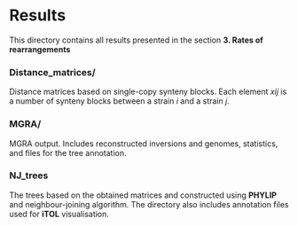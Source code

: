 # Results
This directory contains all results presented in the section **3. Rates of rearrangements**

### Distance_matrices/
Distance matrices based on single-copy synteny blocks. Each element _xij_ is a number of synteny blocks between a strain _i_ 
and a strain _j_.  

### MGRA/
MGRA output. Includes reconstructed inversions and genomes, statistics, and files for the tree annotation.

### NJ_trees
The trees based on the obtained matrices and constructed using **PHYLIP** and neighbour-joining algorithm. The directory
also includes annotation files used for **iTOL** visualisation.
